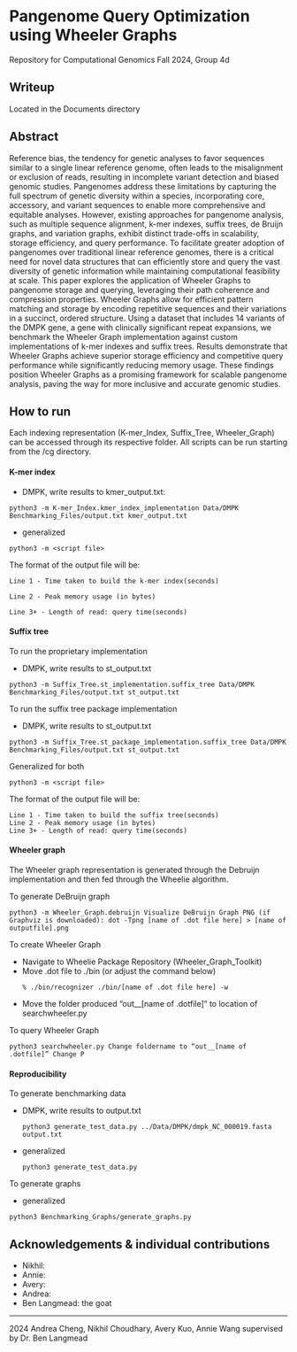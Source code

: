 
# Pangenome Query Optimization using Wheeler Graphs
Repository for Computational Genomics Fall 2024, Group 4d

## Writeup 
Located in the Documents directory 

## Abstract
Reference bias, the tendency for genetic analyses to favor sequences similar to a single linear reference genome, often leads to the misalignment or exclusion of reads, resulting in incomplete variant detection and biased genomic studies. Pangenomes address these limitations by capturing the full spectrum of genetic diversity within a species, incorporating core, accessory, and variant sequences to enable more comprehensive and equitable analyses. However, existing approaches for pangenome analysis, such as multiple sequence alignment, k-mer indexes, suffix trees, de Bruijn graphs, and variation graphs, exhibit distinct trade-offs in scalability, storage efficiency, and query performance. To facilitate greater adoption of pangenomes over traditional linear reference genomes, there is a critical need for novel data structures that can efficiently store and query the vast diversity of genetic information while maintaining computational feasibility at scale. This paper explores the application of Wheeler Graphs to pangenome storage and querying, leveraging their path coherence and compression properties. Wheeler Graphs allow for efficient pattern matching and storage by encoding repetitive sequences and their variations in a succinct, ordered structure. Using a dataset that includes 14 variants of the DMPK gene, a gene with clinically significant repeat expansions, we benchmark the Wheeler Graph implementation against custom implementations of k-mer indexes and suffix trees. Results demonstrate that Wheeler Graphs achieve superior storage efficiency and competitive query performance while significantly reducing memory usage. These findings position Wheeler Graphs as a promising framework for scalable pangenome analysis, paving the way for more inclusive and accurate genomic studies.


## How to run
Each indexing representation (K-mer_Index, Suffix_Tree, Wheeler_Graph) can be accessed through its respective folder. All scripts can be run starting from the /cg directory.

#### K-mer index
- DMPK, write results to kmer_output.txt:
```
python3 -m K-mer_Index.kmer_index_implementation Data/DMPK Benchmarking_Files/output.txt kmer_output.txt
```
- generalized
```
python3 -m <script file>
```
The format of the output file will be:
```
Line 1 - Time taken to build the k-mer index(seconds)

Line 2 - Peak memory usage (in bytes)

Line 3+ - Length of read: query time(seconds)
```

#### Suffix tree
To run the proprietary implementation
- DMPK, write results to st_output.txt
```
python3 -m Suffix_Tree.st_implementation.suffix_tree Data/DMPK Benchmarking_Files/output.txt st_output.txt
```
To run the suffix tree package implementation
- DMPK, write results to st_output.txt
```
python3 -m Suffix_Tree.st_package_implementation.suffix_tree Data/DMPK Benchmarking_Files/output.txt st_output.txt
```
Generalized for both
```
python3 -m <script file>
```
The format of the output file will be: 
```
Line 1 - Time taken to build the suffix tree(seconds)
Line 2 - Peak memory usage (in bytes)
Line 3+ - Length of read: query time(seconds)
```

#### Wheeler graph

The Wheeler graph representation is generated through the Debruijn implementation and then fed through the Wheelie algorithm.

To generate DeBruijn graph
```
python3 -m Wheeler_Graph.debruijn Visualize DeBruijn Graph PNG (if Graphviz is downloaded): dot -Tpng [name of .dot file here] > [name of outputfile].png
```

To create Wheeler Graph
- Navigate to Wheelie Package Repository (Wheeler_Graph_Toolkit)
- Move .dot file to ./bin (or adjust the command below)
  ```
  % ./bin/recognizer ./bin/[name of .dot file here] -w
  ```
- Move the folder produced “out__[name of .dotfile]” to location of searchwheeler.py

To query Wheeler Graph
```
python3 searchwheeler.py Change foldername to “out__[name of .dotfile]” Change P
```

#### Reproducibility
To generate benchmarking data

- DMPK, write results to output.txt
  ```
  python3 generate_test_data.py ../Data/DMPK/dmpk_NC_000019.fasta output.txt
  ```
- generalized
  ```
  python3 generate_test_data.py
  ```

To generate graphs

- generalized
```
python3 Benchmarking_Graphs/generate_graphs.py
```

## Acknowledgements & individual contributions
- Nikhil:
- Annie:
- Avery:
- Andrea:
- Ben Langmead: the goat

---
2024 Andrea Cheng, Nikhil Choudhary, Avery Kuo, Annie Wang supervised by Dr. Ben Langmead
